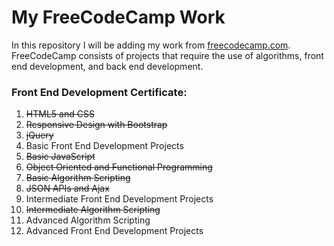 # My FreeCodeCamp Work

In this repository I will be adding my work from [freecodecamp.com](www.freecodecamp.com). FreeCodeCamp consists of projects that require the use of algorithms, front end development, and back end development. 

### Front End Development Certificate:
1. ~~HTML5 and CSS~~
2. ~~Responsive Design with Bootstrap~~
3. ~~jQuery~~
4. Basic Front End Development Projects
5. ~~Basic JavaScript~~
6. ~~Object Oriented and Functional Programming~~
7. ~~Basic Algorithm Scripting~~
8. ~~JSON APIs and Ajax~~
9. Intermediate Front End Development Projects
10. ~~Intermediate Algorithm Scripting~~
11. Advanced Algorithm Scripting
12. Advanced Front End Development Projects
